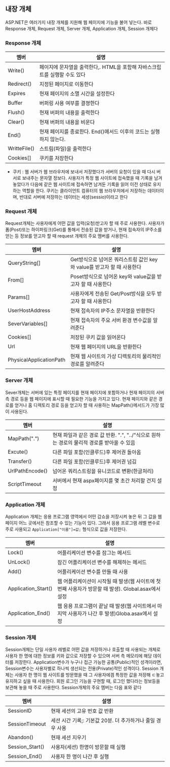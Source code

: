 ## 내장 개체

ASP.NET은 여러가지 내장 개체를 지원해 웹 페이지에 기능을 불어 넣는다. 바로 Response 개체, Request 개체, Server 개체, Application 개체, Session  개체다

### Response 개체

| 멤버         | 설명                                                         |
| ------------ | ------------------------------------------------------------ |
| Write()      | 페이지에 문자열을 출력한다,. HTML을 포함해 자바스크립트를 실행할 수도 있다 |
| Redirect()   | 지정된 페이지로 이동한다                                     |
| Expires      | 현재 페이지의 소멸 시간을 설정한다                           |
| Buffer       | 버퍼링 사용 여부를 결졍한다                                  |
| Flush()      | 현재 버퍼의 내용을 출력한다                                  |
| Clear()      | 현재 버퍼의 내용을 비운다                                    |
| End()        | 현재 페이지를 종료한다. End()메서드 이후의 코드는 실행하지 않는다. |
| WritteFile() | 스트림(파일)을 출력한다                                      |
| Cookies[]    | 쿠키를 저장한다                                              |

- 쿠키 : 웹 서버가 웹 브라우저에 보내서 저장했다가 서버의 요청이 있을 때 다시 버서로 보내주는 문자열 정보다.  사용자가 특정 웹 사이트에 접속했을 때 기록을 남겨놓았다가 다음에 같은 웹 사이트에 접속하면 남겨둔 기록을 읽어 이전 상태로 유지하는 역할을 한다. 쿠키는 클라이언트 컴퓨터의 웹 브라우저에서 저장하는 데이터이며, 반대로 서버에 저장하는 데이터는 세셩(sessio)이라고 한다

### Request 개체

Request개체는 사용자에게 어떤 값을 입력(요청)받고자 할 때 주로 사용한다. 사용자가 폼(Post)또는 하이퍼링크(Get)를 통해서 전송된 값을 받거나, 현재 접속자의 IP주소를 얻는 등 정보를 얻고자 할 때 request 개체의 주요 멤버를 사용한다.

| 멤버                    | 설명                                                         |
| ----------------------- | ------------------------------------------------------------ |
| QueryString[]           | Get방식으로 넘어온 쿼리스트링 값인 key와 value를 받고자 할 때 사용한다 |
| From[]                  | Poset방식으로 넘어온 key와 value값을 받고자 할 때 사용한다   |
| Params[]                | 사용자에게 전송된 Get/Post방식을 모두 받고자 할 때 사용한다  |
| UserHostAddress         | 현재 접속자의 IP주소 문자열을 반환한다                       |
| SeverVariables[]        | 현재 접속자의 주요 서버 환경 변수값을 알려준다               |
| Cookies[]               | 저장된 쿠키 값을 읽어온다                                    |
| Url                     | 현재 웹 페이지의 URL을 반환한다                              |
| PhysicalApplicationPath | 현재 웹 사이트의 가상 디렉토리의 물리적인 경로를 알려준다    |

### Server 개체

Sever개체는 서버에 있는 특정 페이지를 현재 페이지에 포함하거나 현재 페이지의 서버 측 경로 등을 웹 페이지에 표시할 때 필요한 기능을 가지고 있다. 현재 페이지와 같은 경로를 얻거나 홈 디렉토리 경로 등을 얻고자 할 때 사용하는 MapPath()메서드가 가장 많이 사용된다.

| 멤버            | 설명                                                         |
| --------------- | ------------------------------------------------------------ |
| MapPath(".")    | 현재 파일과 같은 경로 값 반환. ".", "../"식으로 원하는 경로의 물리적 경로를 받아올 수 있음 |
| Excute()        | 다른 파일 포함(인클루드)후 제어권 돌아옴                     |
| Transfer()      | 다른 파일 포함(인클루드)후 제어권 넘김                       |
| UrlPathEncode() | 넘어온 쿼리스트링을 유니코드로 변환(한글처리)                |
| ScriptTimeout   | 서버에서 현재 aspx페이지를 몇 초간 처리할 건지 설정          |

### Application 개체

Application  개체는 응용 프로그램 영역에서 어떤 갑쇼을 저장시켜 놓은 뒤 그 값을 웹 페이지 어느 곳에서든 참조할 수 있는 기능이 있다. 그래서 응용 프로그램 레벨 변수로 주로 사용되고 `Application["이름"]=값;` 형식으로 값을 저장한다.

| 멤버                | 설명                                                         |
| ------------------- | ------------------------------------------------------------ |
| Lock()              | 어플리케이션 변수를 잠그는 메서드                            |
| UnLock()            | 잠긴 어플리케이션 변수를 해제하는 메서드                     |
| Add()               | 어플리케이션 변수를 만들 때 사용                             |
| Application_Start() | 웹 어플리케이션이 시작될 때 발생(웹 사이트에 첫번째 사용자가 방문할 때 발생). Global.asax에서 설정 |
| Application_End()   | 웹 응용 프로그램이 끝날 때 발생(웹 사이트에서 마지막 사용자가 나간 후 발생)Globa.asax에서 설정 |

### Session 개체

Session개체는 단일 사용자 레벨로 어떤 값을 저장하거나 호출할 때 사용되는 개체로 사용자 한 명에 대한 정보를 키와 값으로 저장할 수 있으며 서버 측 메모리에 해당 데이터를 저장한다. Application변수가 누구나 접근 가능한 공통(Public)적인 성격이라면, Session변수는 사용자별로 하나씩 생선되는 전용(Private)적인 성격이다. Session 개체는 사용자 한 명이 웹 사이트를 방문했을 때 그 사용자에겜 특정한 값을 저장해 ㄷ놓고 유지하고 싶을 때 사용한다. 회원 로그인 기능을 구현할 때, 로그인 했다라는 정보등을 보관해 놓을 때 주로 사용한다. Session개체의 주요 멤버는 다음 표와 같다

| 멤버            | 설명                                                       |
| --------------- | ---------------------------------------------------------- |
| SessionID       | 현재 세션의 고유 번호 값 반환                              |
| SessionTimeout  | 세션 시간 기록;: 기본값 20분. 더 추가하거나 줄일 경우 사용 |
| Abandon()       | 현재 세션 지우기                                           |
| Session_Start() | 사용자(세션) 한명이 방문할 때 실행                         |
| Session_End()   | 사용자 한 명이 나간 후 실행                                |

